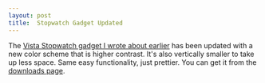 ```yaml
---
layout: post
title:  Stopwatch Gadget Updated
---
```

The [Vista Stopwatch gadget I wrote about earlier](/blog/post/2008/04/13/vista-sidebar-stopwatch-gadget) has been updated with a new color scheme that is higher contrast. It's also vertically smaller to take up less space. Same easy functionality, just prettier. You can get it from the [downloads page](/downloads).
